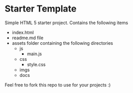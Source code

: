 # Starter Template

Simple HTML 5 starter project. Contains the following items

* index.html
* readme.md file
* assets folder containing the following directories
  * js
    * main.js
  * css
    * style.css
  * imgs
  * docs

Feel free to fork this repo to use for your projects :)
